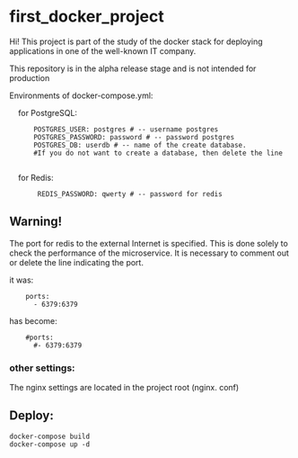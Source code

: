 # first_docker_project

Hi! This project is part of the study of the docker stack for deploying applications in one of the well-known IT company.

This repository is in the alpha release stage and is not intended for production

Environments of docker-compose.yml:

    for PostgreSQL:

```
      POSTGRES_USER: postgres # -- username postgres
      POSTGRES_PASSWORD: password # -- password postgres
      POSTGRES_DB: userdb # -- name of the create database. 
      #If you do not want to create a database, then delete the line
      
```

    for Redis:

```
       REDIS_PASSWORD: qwerty # -- password for redis
```

## Warning!

The port for redis to the external Internet is specified. This is done solely to check the performance of the microservice. It is necessary to comment out or delete the line indicating the port.

it was:

```
    ports:
      - 6379:6379
```

has become:

```
    #ports:
      #- 6379:6379
```

### other settings:

The nginx settings are located in the project root (nginx. conf)

## Deploy:

```
docker-compose build
docker-compose up -d
```
